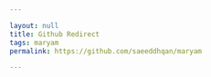 ```yaml
---

layout: null
title: Github Redirect
tags: maryam
permalink: https://github.com/saeeddhqan/maryam

---
```


<html>
  <head>
    <meta http-equiv="refresh" content="https://github.com/saeeddhqan/maryam" />
  </head>
</html>
